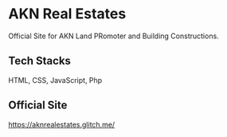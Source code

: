 # AKN Real Estates
Official Site for AKN Land PRomoter and Building Constructions.

## Tech Stacks
HTML, CSS, JavaScript, Php

## Official Site 
https://aknrealestates.glitch.me/
